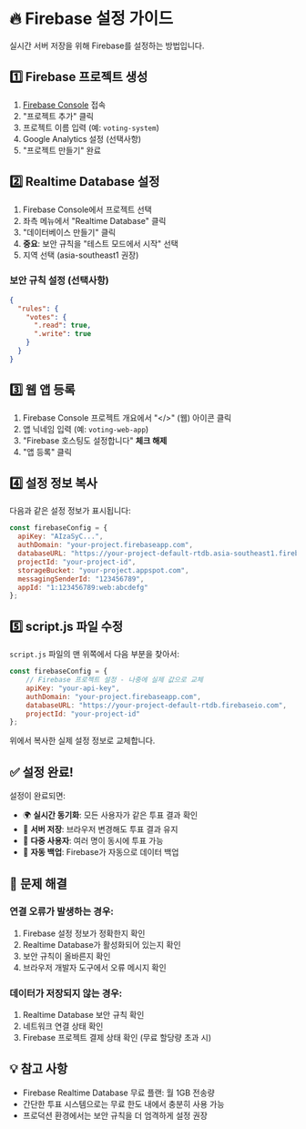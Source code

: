 # 🔥 Firebase 설정 가이드

실시간 서버 저장을 위해 Firebase를 설정하는 방법입니다.

## 1️⃣ Firebase 프로젝트 생성

1. [Firebase Console](https://console.firebase.google.com) 접속
2. "프로젝트 추가" 클릭
3. 프로젝트 이름 입력 (예: `voting-system`)
4. Google Analytics 설정 (선택사항)
5. "프로젝트 만들기" 완료

## 2️⃣ Realtime Database 설정

1. Firebase Console에서 프로젝트 선택
2. 좌측 메뉴에서 "Realtime Database" 클릭
3. "데이터베이스 만들기" 클릭
4. **중요**: 보안 규칙을 "테스트 모드에서 시작" 선택
5. 지역 선택 (asia-southeast1 권장)

### 보안 규칙 설정 (선택사항)
```json
{
  "rules": {
    "votes": {
      ".read": true,
      ".write": true
    }
  }
}
```

## 3️⃣ 웹 앱 등록

1. Firebase Console 프로젝트 개요에서 "</>" (웹) 아이콘 클릭
2. 앱 닉네임 입력 (예: `voting-web-app`)
3. "Firebase 호스팅도 설정합니다" **체크 해제**
4. "앱 등록" 클릭

## 4️⃣ 설정 정보 복사

다음과 같은 설정 정보가 표시됩니다:

```javascript
const firebaseConfig = {
  apiKey: "AIzaSyC...",
  authDomain: "your-project.firebaseapp.com",
  databaseURL: "https://your-project-default-rtdb.asia-southeast1.firebasedatabase.app",
  projectId: "your-project-id",
  storageBucket: "your-project.appspot.com",
  messagingSenderId: "123456789",
  appId: "1:123456789:web:abcdefg"
};
```

## 5️⃣ script.js 파일 수정

`script.js` 파일의 맨 위쪽에서 다음 부분을 찾아서:

```javascript
const firebaseConfig = {
    // Firebase 프로젝트 설정 - 나중에 실제 값으로 교체
    apiKey: "your-api-key",
    authDomain: "your-project.firebaseapp.com",
    databaseURL: "https://your-project-default-rtdb.firebaseio.com",
    projectId: "your-project-id"
};
```

위에서 복사한 실제 설정 정보로 교체합니다.

## ✅ 설정 완료!

설정이 완료되면:

- 🌍 **실시간 동기화**: 모든 사용자가 같은 투표 결과 확인
- 💾 **서버 저장**: 브라우저 변경해도 투표 결과 유지  
- 👥 **다중 사용자**: 여러 명이 동시에 투표 가능
- 🔄 **자동 백업**: Firebase가 자동으로 데이터 백업

## 🔧 문제 해결

### 연결 오류가 발생하는 경우:
1. Firebase 설정 정보가 정확한지 확인
2. Realtime Database가 활성화되어 있는지 확인
3. 보안 규칙이 올바른지 확인
4. 브라우저 개발자 도구에서 오류 메시지 확인

### 데이터가 저장되지 않는 경우:
1. Realtime Database 보안 규칙 확인
2. 네트워크 연결 상태 확인
3. Firebase 프로젝트 결제 상태 확인 (무료 할당량 초과 시)

## 💡 참고 사항

- Firebase Realtime Database 무료 플랜: 월 1GB 전송량
- 간단한 투표 시스템으로는 무료 한도 내에서 충분히 사용 가능
- 프로덕션 환경에서는 보안 규칙을 더 엄격하게 설정 권장
